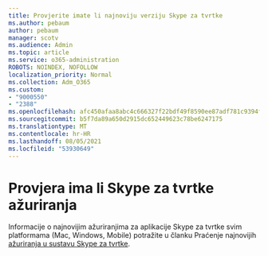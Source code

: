 ```yaml
---
title: Provjerite imate li najnoviju verziju Skype za tvrtke
ms.author: pebaum
author: pebaum
manager: scotv
ms.audience: Admin
ms.topic: article
ms.service: o365-administration
ROBOTS: NOINDEX, NOFOLLOW
localization_priority: Normal
ms.collection: Adm_O365
ms.custom:
- "9000550"
- "2388"
ms.openlocfilehash: afc450afaa8abc4c666327f22bdf49f8590ee87adf781c9394fe75fd314791cb
ms.sourcegitcommit: b5f7da89a650d2915dc652449623c78be6247175
ms.translationtype: MT
ms.contentlocale: hr-HR
ms.lasthandoff: 08/05/2021
ms.locfileid: "53930649"
---
```

# <a name="check-for-skype-for-business-updates"></a>Provjera ima li Skype za tvrtke ažuriranja

Informacije o najnovijim ažuriranjima za aplikacije Skype za tvrtke svim platformama (Mac, Windows, Mobile) potražite u članku Praćenje najnovijih [ažuriranja u sustavu Skype za tvrtke](https://support.office.com/article/follow-the-latest-updates-in-skype-for-business-cece9f93-add1-4d93-9a38-56cc598e5781).
